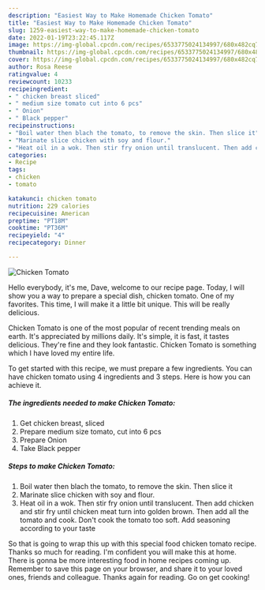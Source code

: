 ```yaml
---
description: "Easiest Way to Make Homemade Chicken Tomato"
title: "Easiest Way to Make Homemade Chicken Tomato"
slug: 1259-easiest-way-to-make-homemade-chicken-tomato
date: 2022-01-19T23:22:45.117Z
image: https://img-global.cpcdn.com/recipes/6533775024134997/680x482cq70/chicken-tomato-recipe-main-photo.jpg
thumbnail: https://img-global.cpcdn.com/recipes/6533775024134997/680x482cq70/chicken-tomato-recipe-main-photo.jpg
cover: https://img-global.cpcdn.com/recipes/6533775024134997/680x482cq70/chicken-tomato-recipe-main-photo.jpg
author: Rosa Reese
ratingvalue: 4
reviewcount: 10233
recipeingredient:
- " chicken breast sliced"
- " medium size tomato cut into 6 pcs"
- " Onion"
- " Black pepper"
recipeinstructions:
- "Boil water then blach the tomato, to remove the skin. Then slice it"
- "Marinate slice chicken with soy and flour."
- "Heat oil in a wok. Then stir fry onion until translucent. Then add chicken and stir fry until chicken meat turn into golden brown. Then add all the tomato and cook. Don&#39;t cook the tomato too soft. Add seasoning according to your taste"
categories:
- Recipe
tags:
- chicken
- tomato

katakunci: chicken tomato 
nutrition: 229 calories
recipecuisine: American
preptime: "PT18M"
cooktime: "PT36M"
recipeyield: "4"
recipecategory: Dinner

---
```



![Chicken Tomato](https://img-global.cpcdn.com/recipes/6533775024134997/680x482cq70/chicken-tomato-recipe-main-photo.jpg)

Hello everybody, it's me, Dave, welcome to our recipe page. Today, I will show you a way to prepare a special dish, chicken tomato. One of my favorites. This time, I will make it a little bit unique. This will be really delicious.

Chicken Tomato is one of the most popular of recent trending meals on earth. It's appreciated by millions daily. It's simple, it is fast, it tastes delicious. They're fine and they look fantastic. Chicken Tomato is something which I have loved my entire life.




To get started with this recipe, we must prepare a few ingredients. You can have chicken tomato using 4 ingredients and 3 steps. Here is how you can achieve it.

<!--inarticleads1-->

##### The ingredients needed to make Chicken Tomato:

1. Get  chicken breast, sliced
1. Prepare  medium size tomato, cut into 6 pcs
1. Prepare  Onion
1. Take  Black pepper




<!--inarticleads2-->

##### Steps to make Chicken Tomato:

1. Boil water then blach the tomato, to remove the skin. Then slice it
1. Marinate slice chicken with soy and flour.
1. Heat oil in a wok. Then stir fry onion until translucent. Then add chicken and stir fry until chicken meat turn into golden brown. Then add all the tomato and cook. Don&#39;t cook the tomato too soft. Add seasoning according to your taste




So that is going to wrap this up with this special food chicken tomato recipe. Thanks so much for reading. I'm confident you will make this at home. There is gonna be more interesting food in home recipes coming up. Remember to save this page on your browser, and share it to your loved ones, friends and colleague. Thanks again for reading. Go on get cooking!
